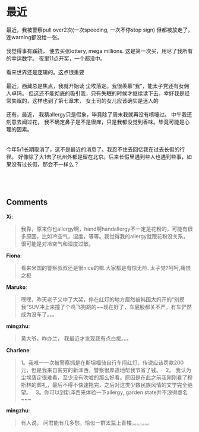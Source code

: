 # 最近

<div id="msgcns!9884D0A402622CB2!4126" class="bvMsg"><div>最近，我被警察pull over2次(一次speeding, 一次不停stop sign) 但都被放走了，连warning都没给一张。</div>
<div> </div>
<div>我觉得事有蹊跷， 便去买张lottery, mega millions. 这是第一次买，用尽了我所有的幸运数字。 夜里11点开奖，一个都没中。</div>
<div> </div>
<div>看来世界还是逻辑的。这点很重要</div>
<div> </div>
<div>最近，西藏总是焦点，我就开始读 尘埃落定。我很羡慕“我”，能太子党还有女佣人卓玛。 但这还不能彻底的吸引我，只有失眠的时候才继续读下去。幸好我是经常失眠的，这样也到了第七章末， 女土司的女儿应该确实是迷人的</div>
<div> </div>
<div>还有，最近， 我猜allergy只是假象，毕竟除了周末我就再没有喷嚏过。 中午我还刻意去闻过花， 我不确定鼻子是不是很痒，只是我都没觉到香味。毕竟可能是心理的因素。</div>
<div> </div>
<div> </div>
<div>今年5/1长期取消了，这不是最近的消息了。我忍不住去回忆我在过去长假的行径。 好像除了大1去了杭州外都是留在北京。后来长假里遇到些人也遇到些事，如果没有过长假，那会不一样么？</div>
<div> </div>
<div> </div>
<div> </div></div>

## Comments

**Xi**:
> 我靠，原来你也allergy啊，hand啊handallergy不一定是花粉的，可能有很多原因，比如冷空气，湿度，等等。我觉得我的allergy就跟花粉没关系，很可能是对冷空气和湿度过敏。

**Fiona**:
> 看来米国的警察叔叔还是很nice的嘛.大家都是有惊无险.
太子党?呵呵,痛恨之极

**Maruko**:
> 嘿嘿，昨天老子又中了大奖，停在红灯的地方居然被韩国大妈开的“别摸我”SUV冲上来撞了个鸡飞狗跳的~~现在好了，车屁股都关不严，有车俨然成为没车了。。。

**mingzhu**:
> 黄大爷，咋办兰， 我最近才发现我有点白痴。。。

**Charlene**:
> 1。我唯一一次被警察抓是在斯坦福骑自行车闯红灯，传说应该罚款200元，但是我来自贫穷的新泽西，警察很厚道地帮我节省了钱。
 
2。 我认为尘埃落定很难看，至少没有吹嘘的那么好看。原因是在此之前我刚刚看了穆斯林的葬礼，最后不得不快速拖完，之后对这类少数民族风情的文学完全绝望。
 
3。你可以到新泽西来体验一下allergy, garden state并不浪得虚名~~~

**mingzhu**:
> 有人说， 问君能有几多愁，恰似一群太监上青楼。。。。。。。

